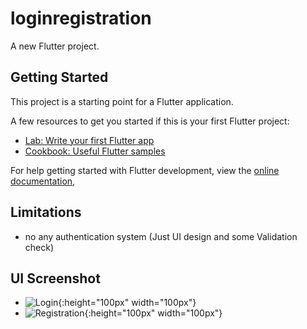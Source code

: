 # loginregistration

A new Flutter project.

## Getting Started

This project is a starting point for a Flutter application.

A few resources to get you started if this is your first Flutter project:

- [Lab: Write your first Flutter app](https://docs.flutter.dev/get-started/codelab)
- [Cookbook: Useful Flutter samples](https://docs.flutter.dev/cookbook)

For help getting started with Flutter development, view the
[online documentation](https://docs.flutter.dev/), 

## Limitations
- no any authentication system (Just UI design and some Validation check)

## UI Screenshot
- ![Login](https://user-images.githubusercontent.com/71305747/217067280-6ebbbcb0-503a-4031-86a9-17253c92acd4.png){:height="100px" width="100px"}
- ![Registration](https://user-images.githubusercontent.com/71305747/217067347-089164ab-0789-4b8f-931b-a4d69604cd1e.png){:height="100px" width="100px"}

